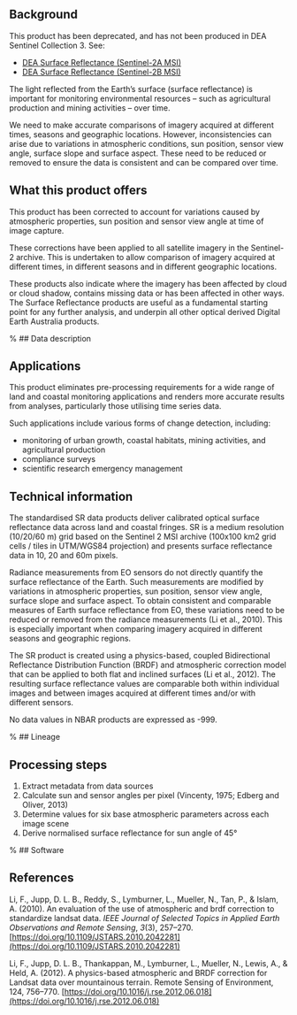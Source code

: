 ## Background

This product has been deprecated, and has not been produced in DEA Sentinel Collection 3. See: 
* [DEA Surface Reflectance (Sentinel-2A MSI)](/data/product/dea-surface-reflectance-sentinel-2a-msi/) 
* [DEA Surface Reflectance (Sentinel-2B MSI)](/data/product/dea-surface-reflectance-sentinel-2b-msi/)

The light reflected from the Earth’s surface (surface reflectance) is important for monitoring environmental resources – such as agricultural production and mining activities – over time.

We need to make accurate comparisons of imagery acquired at different times, seasons and geographic locations. However, inconsistencies can arise due to variations in atmospheric conditions, sun position, sensor view angle, surface slope and surface aspect. These need to be reduced or removed to ensure the data is consistent and can be compared over time.

## What this product offers

This product has been corrected to account for variations caused by atmospheric properties, sun position and sensor view angle at time of image capture.

These corrections have been applied to all satellite imagery in the Sentinel-2 archive. This is undertaken to allow comparison of imagery acquired at different times, in different seasons and in different geographic locations.

These products also indicate where the imagery has been affected by cloud or cloud shadow, contains missing data or has been affected in other ways. The Surface Reflectance products are useful as a fundamental starting point for any further analysis, and underpin all other optical derived Digital Earth Australia products.

% ## Data description

## Applications

This product eliminates pre-processing requirements for a wide range of land and coastal monitoring applications and renders more accurate results from analyses, particularly those utilising time series data.

Such applications include various forms of change detection, including:
* monitoring of urban growth, coastal habitats, mining activities, and agricultural production
* compliance surveys
* scientific research emergency management

## Technical information

The standardised SR data products deliver calibrated optical surface reflectance data across land and coastal fringes. SR is a medium resolution (10/20/60 m) grid based on the Sentinel 2 MSI archive (100x100 km2 grid cells / tiles in UTM/WGS84 projection) and presents surface reflectance data in 10, 20 and 60m pixels.

Radiance measurements from EO sensors do not directly quantify the surface reflectance of the Earth. Such measurements are modified by variations in atmospheric properties, sun position, sensor view angle, surface slope and surface aspect. To obtain consistent and comparable measures of Earth surface reflectance from EO, these variations need to be reduced or removed from the radiance measurements (Li et al., 2010). This is especially important when comparing imagery acquired in different seasons and geographic regions.

The SR product is created using a physics-based, coupled Bidirectional Reflectance Distribution Function (BRDF) and atmospheric correction model that can be applied to both flat and inclined surfaces (Li et al., 2012). The resulting surface reflectance values are comparable both within individual images and between images acquired at different times and/or with different sensors.

No data values in NBAR products are expressed as -999.

% ## Lineage

## Processing steps

1. Extract metadata from data sources
2. Calculate sun and sensor angles per pixel (Vincenty, 1975; Edberg and Oliver, 2013)
3. Determine values for six base atmospheric parameters across each image scene
4. Derive normalised surface reflectance for sun angle of 45°

% ## Software

## References

Li, F., Jupp, D. L. B., Reddy, S., Lymburner, L., Mueller, N., Tan, P., & Islam, A. (2010). An evaluation of the use of atmospheric and brdf correction to standardize landsat data. *IEEE Journal of Selected Topics in Applied Earth Observations and Remote Sensing*, *3*(3), 257–270. [https://doi.org/10.1109/JSTARS.2010.2042281](https://doi.org/10.1109/JSTARS.2010.2042281)

Li, F., Jupp, D. L. B., Thankappan, M., Lymburner, L., Mueller, N., Lewis, A., & Held, A. (2012). A physics-based atmospheric and BRDF correction for Landsat data over mountainous terrain. Remote Sensing of Environment, 124, 756–770. [https://doi.org/10.1016/j.rse.2012.06.018](https://doi.org/10.1016/j.rse.2012.06.018)

